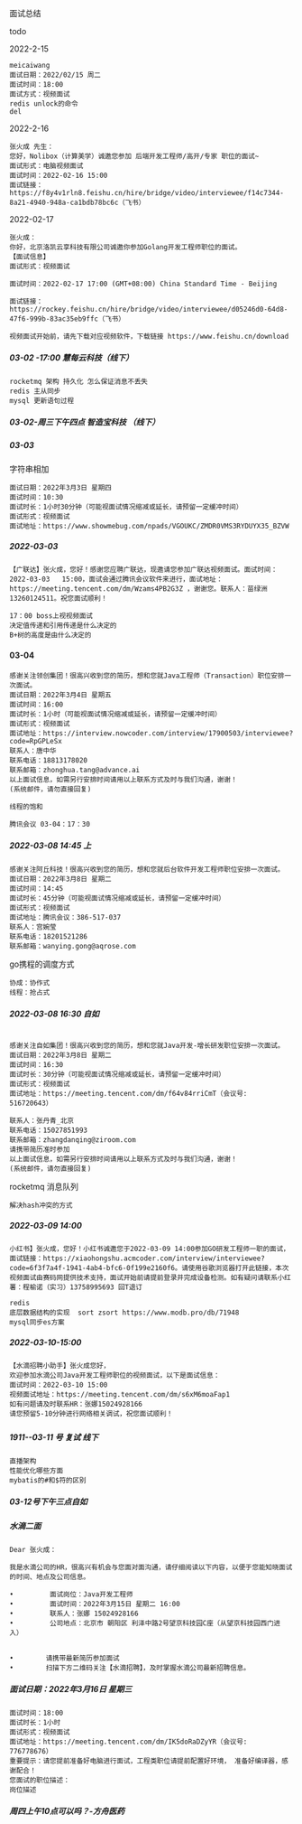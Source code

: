面试总结

todo

2022-2-15 

```
meicaiwang 
面试日期：2022/02/15 周二
面试时间：18:00
面试方式：视频面试
redis unlock的命令
del
```

2022-2-16

```
张火成 先生：​
您好，Nolibox（计算美学）诚邀您参加 后端开发工程师/高开/专家 职位的面试~​
面试形式：电脑视频面试​
面试时间：2022-02-16 15:00 ​
面试链接：https://f8y4v1rln8.feishu.cn/hire/bridge/video/interviewee/f14c7344-8a21-4940-948a-ca1bdb78bc6c（飞书）​
```

2022-02-17 

```
张火成：​
你好，北京洛凯云享科技有限公司诚邀你参加Golang开发工程师职位的面试。​
【面试信息】​
面试形式：视频面试​

面试时间：2022-02-17 17:00 (GMT+08:00) China Standard Time - Beijing​

面试链接：https://rockey.feishu.cn/hire/bridge/video/interviewee/d05246d0-64d8-47f6-999b-83ac35eb9ffc（飞书）​

视频面试开始前，请先下载对应视频软件，下载链接 https://www.feishu.cn/download​
```



##### 03-02 -17:00 慧每云科技（线下）

```
rocketmq 架构 持久化 怎么保证消息不丢失
redis 主从同步
mysql 更新语句过程
```

##### 03-02-周三下午四点 智造宝科技 （线下）

##### 03-03

字符串相加

```
面试日期：2022年3月3日 星期四
面试时间：10:30
面试时长：1小时30分钟（可能视面试情况缩减或延长，请预留一定缓冲时间）
面试形式：视频面试
面试地址：https://www.showmebug.com/npads/VGOUKC/ZMDR0VMS3RYDUYX35_BZVW
```

##### 2022-03-03 

```
【广联达】张火成，您好！感谢您应聘广联达，现邀请您参加广联达视频面试。面试时间：2022-03-03   15:00，面试会通过腾讯会议软件来进行，面试地址：https://meeting.tencent.com/dm/Wzams4PB2G3Z ，谢谢您。联系人：苗绿洲13260124511。祝您面试顺利！
```

```
17：00 boss上视视频面试
决定值传递和引用传递是什么决定的
B+树的高度是由什么决定的
```

#### 03-04

```
感谢关注领创集团！很高兴收到您的简历，想和您就Java工程师（Transaction）职位安排一次面试。
面试日期：2022年3月4日 星期五
面试时间：16:00
面试时长：1小时（可能视面试情况缩减或延长，请预留一定缓冲时间）
面试形式：视频面试
面试地址：https://interview.nowcoder.com/interview/17900503/interviewee?code=RpGPLeSx
联系人：唐中华
联系电话：18813178020
联系邮箱：zhonghua.tang@advance.ai
以上面试信息，如需另行安排时间请用以上联系方式及时与我们沟通，谢谢！
(系统邮件，请勿直接回复)

线程的饱和
```

```
腾讯会议 03-04：17：30
```



##### 2022-03-08  14:45 上 

```
感谢关注阿丘科技！很高兴收到您的简历，想和您就后台软件开发工程师职位安排一次面试。
面试日期：2022年3月8日 星期二
面试时间：14:45
面试时长：45分钟（可能视面试情况缩减或延长，请预留一定缓冲时间）
面试形式：视频面试
面试地址：腾讯会议：386-517-037
联系人：宫婉莹
联系电话：18201521286
联系邮箱：wanying.gong@aqrose.com
```

go携程的调度方式

```
协成：协作式
线程：抢占式
```



##### 2022-03-08  16:30 自如

```

感谢关注自如集团！很高兴收到您的简历，想和您就Java开发-增长研发职位安排一次面试。
面试日期：2022年3月8日 星期二
面试时间：16:30
面试时长：30分钟（可能视面试情况缩减或延长，请预留一定缓冲时间）
面试形式：视频面试
面试地址：https://meeting.tencent.com/dm/f64v84rriCmT（会议号: 516720643）

联系人：张丹青_北京
联系电话：15027851993
联系邮箱：zhangdanqing@ziroom.com
请携带简历准时参加
以上面试信息，如需另行安排时间请用以上联系方式及时与我们沟通，谢谢！
(系统邮件，请勿直接回复)
```

rocketmq 消息队列 

```
解决hash冲突的方式
```



##### 2022-03-09 14:00

```
小红书】张火成，您好！小红书诚邀您于2022-03-09 14:00参加GO研发工程师一职的面试，面试链接：https://xiaohongshu.acmcoder.com/interview/interviewee?code=6f3f7a4f-1941-4ab4-bfc6-0f199e2160f6。请使用谷歌浏览器打开此链接，本次视频面试由赛码网提供技术支持，面试开始前请提前登录并完成设备检测。如有疑问请联系小红薯：程榆诺（实习）13758995693 回T退订

redis
底层数据结构的实现  sort zsort https://www.modb.pro/db/71948
mysql同步es方案

```

##### 2022-03-10-15:00

```
【水滴招聘小助手】张火成您好，
欢迎参加水滴公司Java开发工程师职位的视频面试，以下是面试信息：
面试时间：2022-03-10 15:00
视频面试地址：https://meeting.tencent.com/dm/s6xM6moaFap1
如有问题请及时联系HR：张娜15024928166
请您预留5-10分钟进行网络相关调试，祝您面试顺利！
```

##### 

##### 1911--03-11 号 复试 线下

```
直播架构
性能优化哪些方面
mybatis的#和$符的区别
```

##### 03-12号下午三点自如

##### 水滴二面

```
Dear 张火成：

我是水滴公司的HR，很高兴有机会与您面对面沟通，请仔细阅读以下内容，以便于您能知晓面试的时间、地点及公司信息。

•         面试岗位：Java开发工程师
•         面试时间：2022年3月15日 星期二 16:00
•         联系人：张娜 15024928166
•         公司地点：北京市 朝阳区 利泽中路2号望京科技园C座（从望京科技园西门进入）


•        请携带最新简历参加面试
•        扫描下方二维码关注【水滴招聘】，及时掌握水滴公司最新招聘信息。
```



##### 面试日期：2022年3月16日 星期三

```
面试时间：18:00
面试时长：1小时
面试形式：视频面试
面试地址：https://meeting.tencent.com/dm/IK5doRaDZyYR（会议号: 776778676）
重要提示：请您提前准备好电脑进行面试，工程类职位请提前配置好环境， 准备好编译器，感谢配合！
您面试的职位描述：
岗位描述
```



##### 周四上午10点可以吗？-方舟医药



